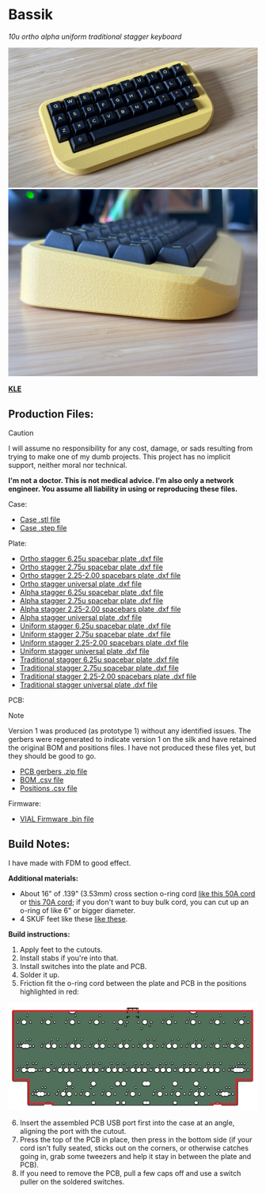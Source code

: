 # Bassik
*10u ortho alpha uniform traditional stagger keyboard*

<img src="https://github.com/theycallmeboxy/bassik/blob/main/img/bassik-01.jpg" alt="keyborb" width="600"/>

<img src="https://github.com/theycallmeboxy/bassik/blob/main/img/bassik-02.jpg" alt="keyborb" width="600"/>

**[KLE](https://www.keyboard-layout-editor.com/##@_name=Bassik%3B&@=0,0&=0,1&=0,2&=0,3&=0,4&=0,5&=0,6&=0,7&=0,8&=0,9&_x:0.25&c=%2348c763%3B&=1,0%0A%0A%0A0,1&=1,1%0A%0A%0A0,1&=1,2%0A%0A%0A0,1&=1,3%0A%0A%0A0,1&=1,4%0A%0A%0A0,1&=1,5%0A%0A%0A0,1&=1,6%0A%0A%0A0,1&=1,7%0A%0A%0A0,1&=1,8%0A%0A%0A0,1&=1,9%0A%0A%0A0,1%3B&@=1,0%0A%0A%0A0,0&=1,1%0A%0A%0A0,0&=1,2%0A%0A%0A0,0&=1,3%0A%0A%0A0,0&=1,4%0A%0A%0A0,0&=1,5%0A%0A%0A0,0&=1,6%0A%0A%0A0,0&=1,7%0A%0A%0A0,0&=1,8%0A%0A%0A0,0&=1,9%0A%0A%0A0,0&_x:0.25&w:1.5%3B&=2,0%0A%0A%0A0,1&=2,2%0A%0A%0A0,1&=2,3%0A%0A%0A0,1&=2,4%0A%0A%0A0,1&=2,5%0A%0A%0A0,1&=2,6%0A%0A%0A0,1&=2,7%0A%0A%0A0,1&=2,8%0A%0A%0A0,1&_w:1.5%3B&=2,9%0A%0A%0A0,1%3B&@=2,0%0A%0A%0A0,0&=2,1%0A%0A%0A0,0&=2,2%0A%0A%0A0,0&=2,3%0A%0A%0A0,0&=2,4%0A%0A%0A0,0&=2,5%0A%0A%0A0,0&=2,6%0A%0A%0A0,0&=2,7%0A%0A%0A0,0&=2,8%0A%0A%0A0,0&=2,9%0A%0A%0A0,0%3B&@_y:-0.75&x:10.25&w:1.25%3B&=1,0%0A%0A%0A0,2&=1,1%0A%0A%0A0,2&=1,2%0A%0A%0A0,2&=1,3%0A%0A%0A0,2&=1,4%0A%0A%0A0,2&=1,5%0A%0A%0A0,2&=1,6%0A%0A%0A0,2&=1,7%0A%0A%0A0,2&_w:1.75%3B&=1,9%0A%0A%0A0,2%3B&@_y:-0.25&x:0.63&c=%23ffeb8a&w:1.25%3B&=3,0%0A%0A%0A1,0&_w:6.25%3B&=3,4%0A%0A%0A1,0&_x:1.7763568394002505e-15&w:1.25%3B&=3,8%0A%0A%0A1,0%3B&@_y:-0.75&x:10.25&c=%2348c763&w:1.5%3B&=2,0%0A%0A%0A0,2&=2,2%0A%0A%0A0,2&=2,3%0A%0A%0A0,2&=2,4%0A%0A%0A0,2&=2,5%0A%0A%0A0,2&=2,6%0A%0A%0A0,2&=2,7%0A%0A%0A0,2&=2,8%0A%0A%0A0,2&_w:1.5%3B&=2,9%0A%0A%0A0,2%3B&@_x:0.63&c=%23ffeb8a%3B&=3,0%0A%0A%0A1,1&=3,1%0A%0A%0A1,1&=3,2%0A%0A%0A1,1&_w:2.75%3B&=3,4%0A%0A%0A1,1&=3,6%0A%0A%0A1,1&=3,7%0A%0A%0A1,1&_x:1.7763568394002505e-15%3B&=3,8%0A%0A%0A1,1%3B&@_y:-0.75&x:10.25&c=%2348c763&w:1.25%3B&=1,0%0A%0A%0A0,3&=1,1%0A%0A%0A0,3&=1,2%0A%0A%0A0,3&=1,3%0A%0A%0A0,3&=1,4%0A%0A%0A0,3&=1,5%0A%0A%0A0,3&=1,6%0A%0A%0A0,3&=1,7%0A%0A%0A0,3&_w:1.75%3B&=1,9%0A%0A%0A0,3%3B&@_x:0.63&c=%23ffeb8a&w:1.25%3B&=3,0%0A%0A%0A1,2&=3,1%0A%0A%0A1,2&_w:2.25%3B&=3,3%0A%0A%0A1,2&_w:2%3B&=3,5%0A%0A%0A1,2&=3,7%0A%0A%0A1,2&_x:1.7763568394002505e-15&w:1.25%3B&=3,8%0A%0A%0A1,2&_x:0.8699999999999992&c=%2348c763&w:1.75%3B&=2,0%0A%0A%0A0,3&=2,2%0A%0A%0A0,3&=2,3%0A%0A%0A0,3&=2,4%0A%0A%0A0,3&=2,5%0A%0A%0A0,3&=2,6%0A%0A%0A0,3&=2,7%0A%0A%0A0,3&=2,8%0A%0A%0A0,3&_w:1.25%3B&=2,9%0A%0A%0A0,3)**

## Production Files:
> [!CAUTION]
> I will assume no responsibility for any cost, damage, or sads resulting from trying to make one of my dumb projects. This project has no implicit support, neither moral nor technical.
> 
> **I'm not a doctor. This is not medical advice. I'm also only a network engineer. You assume all liability in using or reproducing these files.**

Case:
- [Case .stl file](https://github.com/theycallmeboxy/bassik/blob/main/models/case/bassik-case.stl)
- [Case .step file](https://github.com/theycallmeboxy/bassik/blob/main/models/case/bassik-case.step)

Plate:
- [Ortho stagger 6.25u spacebar plate .dxf file](https://github.com/theycallmeboxy/bassik/blob/main/models/plate/ortho-625.dxf)
- [Ortho stagger 2.75u spacebar plate .dxf file](https://github.com/theycallmeboxy/bassik/blob/main/models/plate/ortho-275.dxf)
- [Ortho stagger 2.25-2.00 spacebars plate .dxf file](https://github.com/theycallmeboxy/bassik/blob/main/models/plate/ortho-225200.dxf)
- [Ortho stagger universal plate .dxf file](https://github.com/theycallmeboxy/bassik/blob/main/models/plate/ortho-universal.dxf)
- [Alpha stagger 6.25u spacebar plate .dxf file](https://github.com/theycallmeboxy/bassik/blob/main/models/plate/alpha-625.dxf)
- [Alpha stagger 2.75u spacebar plate .dxf file](https://github.com/theycallmeboxy/bassik/blob/main/models/plate/alpha-275.dxf)
- [Alpha stagger 2.25-2.00 spacebars plate .dxf file](https://github.com/theycallmeboxy/bassik/blob/main/models/plate/alpha-225200.dxf)
- [Alpha stagger universal plate .dxf file](https://github.com/theycallmeboxy/bassik/blob/main/models/plate/alpha-universal.dxf)
- [Uniform stagger 6.25u spacebar plate .dxf file](https://github.com/theycallmeboxy/bassik/blob/main/models/plate/uni-625.dxf)
- [Uniform stagger 2.75u spacebar plate .dxf file](https://github.com/theycallmeboxy/bassik/blob/main/models/plate/uni-275.dxf)
- [Uniform stagger 2.25-2.00 spacebars plate .dxf file](https://github.com/theycallmeboxy/bassik/blob/main/models/plate/uni-225200.dxf)
- [Uniform stagger universal plate .dxf file](https://github.com/theycallmeboxy/bassik/blob/main/models/plate/uni-universal.dxf)
- [Traditional stagger 6.25u spacebar plate .dxf file](https://github.com/theycallmeboxy/bassik/blob/main/models/plate/trad-625.dxf)
- [Traditional stagger 2.75u spacebar plate .dxf file](https://github.com/theycallmeboxy/bassik/blob/main/models/plate/uni-275.dxf)
- [Traditional stagger 2.25-2.00 spacebars plate .dxf file](https://github.com/theycallmeboxy/bassik/blob/main/models/plate/trad-225200.dxf)
- [Traditional stagger universal plate .dxf file](https://github.com/theycallmeboxy/bassik/blob/main/models/plate/trad-universal.dxf)

PCB:
> [!NOTE]
> Version 1 was produced (as prototype 1) without any identified issues.  The gerbers were regenerated to indicate version 1 on the silk and have retained the original BOM and positions files.  I have not produced these files yet, but they should be good to go.

- [PCB gerbers .zip file](https://github.com/theycallmeboxy/bassik/blob/main/pcb/bassik%20v1/production/bassik.zip)
- [BOM .csv file](https://github.com/theycallmeboxy/bassik/blob/main/pcb/bassik%20v1/production/bom.csv)
- [Positions .csv file](https://github.com/theycallmeboxy/bassik/blob/main/pcb/bassik%20v1/production/positions.csv)

Firmware:
- [VIAL Firmware .bin file](https://github.com/theycallmeboxy/bassik/blob/main/firmware/vial/binary/boxy_bassik_vial.bin)
  
## Build Notes:

I have made with FDM to good effect.

**Additional materials:**
 
  - About 16" of .139" (3.53mm) cross section o-ring cord [like this 50A cord](https://www.theoringstore.com/store/index.php?main_page=product_info&cPath=117_527&products_id=18618) or [this 70A cord](https://www.theoringstore.com/store/index.php?main_page=product_info&cPath=117_119&products_id=5058); if you don't want to buy bulk cord, you can cut up an o-ring of like 6" or bigger diameter.
  - 4 SKUF feet like these  [like these](https://keeb.io/products/skuf-silicone-rubber-keyboard-feet).

**Build instructions:**

1. Apply feet to the cutouts.
2. Install stabs if you're into that. 
3. Install switches into the plate and PCB.
4. Solder it up.
5. Friction fit the o-ring cord between the plate and PCB in the positions highlighted in red:

<img src="https://github.com/theycallmeboxy/bassik/blob/main/img/bassik-cord-path.jpg" alt="keyborb" width="600"/>

6. Insert the assembled PCB USB port first into the case at an angle, aligning the port with the cutout.
7. Press the top of the PCB in place, then press in the bottom side (if your cord isn't fully seated, sticks out on the corners, or otherwise catches going in, grab some tweezers and help it stay in between the plate and PCB). 
8. If you need to remove the PCB, pull a few caps off and use a switch puller on the soldered switches.
